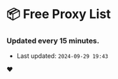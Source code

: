 # :package: Free Proxy List
### Updated every 15 minutes.

- Last updated: `2024-09-29 19:43`

:heart:
